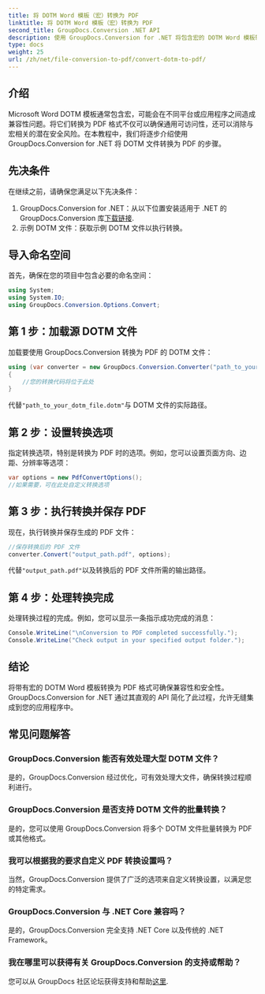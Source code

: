 ```yaml
---
title: 将 DOTM Word 模板（宏）转换为 PDF
linktitle: 将 DOTM Word 模板（宏）转换为 PDF
second_title: GroupDocs.Conversion .NET API
description: 使用 GroupDocs.Conversion for .NET 将包含宏的 DOTM Word 模板轻松转换为 PDF。通过简单的步骤确保兼容性和安全性。
type: docs
weight: 25
url: /zh/net/file-conversion-to-pdf/convert-dotm-to-pdf/
---
```

## 介绍
Microsoft Word DOTM 模板通常包含宏，可能会在不同平台或应用程序之间造成兼容性问题。将它们转换为 PDF 格式不仅可以确保通用可访问性，还可以消除与宏相关的潜在安全风险。在本教程中，我们将逐步介绍使用 GroupDocs.Conversion for .NET 将 DOTM 文件转换为 PDF 的步骤。
## 先决条件
在继续之前，请确保您满足以下先决条件：
1.  GroupDocs.Conversion for .NET：从以下位置安装适用于 .NET 的 GroupDocs.Conversion 库[下载链接](https://releases.groupdocs.com/conversion/net/). 
2. 示例 DOTM 文件：获取示例 DOTM 文件以执行转换。

## 导入命名空间
首先，确保在您的项目中包含必要的命名空间：
```csharp
using System;
using System.IO;
using GroupDocs.Conversion.Options.Convert;
```
## 第 1 步：加载源 DOTM 文件
加载要使用 GroupDocs.Conversion 转换为 PDF 的 DOTM 文件：
```csharp
using (var converter = new GroupDocs.Conversion.Converter("path_to_your_dotm_file.dotm"))
{
    //您的转换代码将位于此处
}
```
代替`"path_to_your_dotm_file.dotm"`与 DOTM 文件的实际路径。
## 第 2 步：设置转换选项
指定转换选项，特别是转换为 PDF 时的选项。例如，您可以设置页面方向、边距、分辨率等选项：
```csharp
var options = new PdfConvertOptions();
//如果需要，可在此处自定义转换选项
```
## 第 3 步：执行转换并保存 PDF
现在，执行转换并保存生成的 PDF 文件：
```csharp
//保存转换后的 PDF 文件
converter.Convert("output_path.pdf", options);
```
代替`"output_path.pdf"`以及转换后的 PDF 文件所需的输出路径。
## 第 4 步：处理转换完成
处理转换过程的完成。例如，您可以显示一条指示成功完成的消息：
```csharp
Console.WriteLine("\nConversion to PDF completed successfully.");
Console.WriteLine("Check output in your specified output folder.");
```

## 结论
将带有宏的 DOTM Word 模板转换为 PDF 格式可确保兼容性和安全性。 GroupDocs.Conversion for .NET 通过其直观的 API 简化了此过程，允许无缝集成到您的应用程序中。
## 常见问题解答
### GroupDocs.Conversion 能否有效处理大型 DOTM 文件？
是的，GroupDocs.Conversion 经过优化，可有效处理大文件，确保转换过程顺利进行。
### GroupDocs.Conversion 是否支持 DOTM 文件的批量转换？
是的，您可以使用 GroupDocs.Conversion 将多个 DOTM 文件批量转换为 PDF 或其他格式。
### 我可以根据我的要求自定义 PDF 转换设置吗？
当然，GroupDocs.Conversion 提供了广泛的选项来自定义转换设置，以满足您的特定需求。
### GroupDocs.Conversion 与 .NET Core 兼容吗？
是的，GroupDocs.Conversion 完全支持 .NET Core 以及传统的 .NET Framework。
### 我在哪里可以获得有关 GroupDocs.Conversion 的支持或帮助？
您可以从 GroupDocs 社区论坛获得支持和帮助[这里](https://forum.groupdocs.com/c/conversion/11).